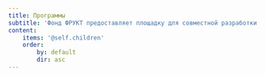 ```yaml
---
title: Программы
subtitle: 'Фонд ФРУКТ предоставляет площадку для совместной разработки и реализации открытых социо-культурных программ, соответствующим его ценностям и миссии.'
content:
    items: '@self.children'
    order:
        by: default
        dir: asc
---
```

